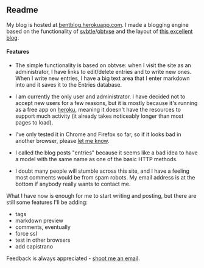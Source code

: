 ## Readme

My blog is hosted at [bentblog.herokuapp.com](http://bentblog.herokuapp.com/).  I made a blogging engine based on the functionality of [svbtle](https://svbtle.com/)/[obtvse](http://natewienert.com/codename-obtvse) and the layout of [this excellent blog](http://prog21.dadgum.com/).

#### Features

* The simple functionality is based on obtvse: when I visit the site as an administrator, I have links to edit/delete entries and to write new ones.  When I write new entries, I have a big text area that I enter markdown into and it saves it to the Entries database.

* I am currently the only user and administrator.  I have decided not to accept new users for a few reasons, but it is mostly because it's running as a free app on [heroku](https://www.heroku.com), meaning it doesn't have the resources to support much activity (it already takes noticeably longer than most pages to load).

* I've only tested it in Chrome and Firefox so far, so if it looks bad in another browser, please [let me know](mailto:benjamin.trevor@gmail.com).

* I called the blog posts "entries" because it seems like a bad idea to have a model with the same name as one of the basic HTTP methods.

* I doubt many people will stumble across this site, and I have a feeling most comments would be from spam robots.  My email address is at the bottom if anybody really wants to contact me.

What I have now is enough for me to start writing and posting, but there are still some features I'll be adding:

* tags
* markdown preview
* comments, eventually
* force ssl
* test in other browsers
* add capistrano

Feedback is always appreciated - [shoot me an email](mailto:benjamin.trevor@gmail.com).
